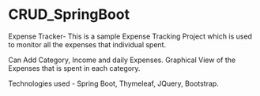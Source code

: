 # CRUD_SpringBoot
Expense Tracker- This is a sample Expense Tracking Project which is used to monitor all the expenses that individual spent.

Can Add Category, Income and daily Expenses.
Graphical View of the Expenses that is spent in each category.

Technologies used - Spring Boot, Thymeleaf, JQuery, Bootstrap.
